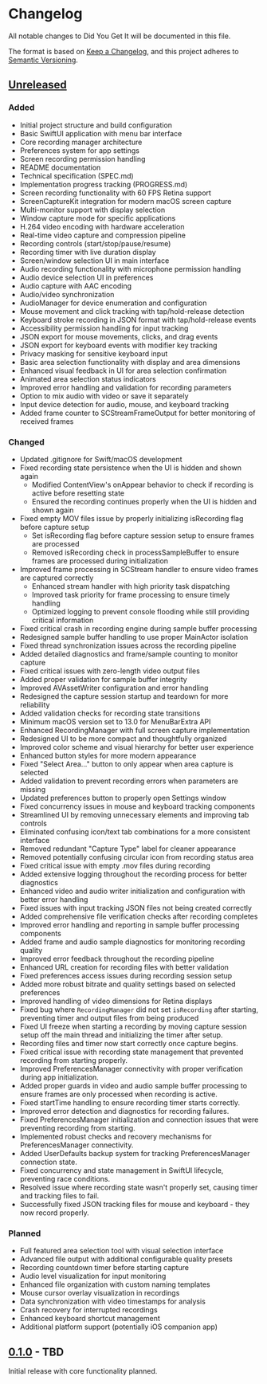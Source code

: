 # Changelog

All notable changes to Did You Get It will be documented in this file.

The format is based on [Keep a Changelog](https://keepachangelog.com/en/1.0.0/),
and this project adheres to [Semantic Versioning](https://semver.org/spec/v2.0.0.html).

## [Unreleased]

### Added
- Initial project structure and build configuration
- Basic SwiftUI application with menu bar interface
- Core recording manager architecture
- Preferences system for app settings
- Screen recording permission handling
- README documentation
- Technical specification (SPEC.md)
- Implementation progress tracking (PROGRESS.md)
- Screen recording functionality with 60 FPS Retina support
- ScreenCaptureKit integration for modern macOS screen capture
- Multi-monitor support with display selection
- Window capture mode for specific applications
- H.264 video encoding with hardware acceleration
- Real-time video capture and compression pipeline
- Recording controls (start/stop/pause/resume)
- Recording timer with live duration display
- Screen/window selection UI in main interface
- Audio recording functionality with microphone permission handling
- Audio device selection UI in preferences
- Audio capture with AAC encoding
- Audio/video synchronization
- AudioManager for device enumeration and configuration
- Mouse movement and click tracking with tap/hold-release detection
- Keyboard stroke recording in JSON format with tap/hold-release events
- Accessibility permission handling for input tracking
- JSON export for mouse movements, clicks, and drag events
- JSON export for keyboard events with modifier key tracking
- Privacy masking for sensitive keyboard input
- Basic area selection functionality with display and area dimensions
- Enhanced visual feedback in UI for area selection confirmation
- Animated area selection status indicators
- Improved error handling and validation for recording parameters
- Option to mix audio with video or save it separately
- Input device detection for audio, mouse, and keyboard tracking
- Added frame counter to SCStreamFrameOutput for better monitoring of received frames

### Changed
- Updated .gitignore for Swift/macOS development
- Fixed recording state persistence when the UI is hidden and shown again
  - Modified ContentView's onAppear behavior to check if recording is active before resetting state
  - Ensured the recording continues properly when the UI is hidden and shown again
- Fixed empty MOV files issue by properly initializing isRecording flag before capture setup
  - Set isRecording flag before capture session setup to ensure frames are processed
  - Removed isRecording check in processSampleBuffer to ensure frames are processed during initialization
- Improved frame processing in SCStream handler to ensure video frames are captured correctly
  - Enhanced stream handler with high priority task dispatching
  - Improved task priority for frame processing to ensure timely handling
  - Optimized logging to prevent console flooding while still providing critical information
- Fixed critical crash in recording engine during sample buffer processing
- Redesigned sample buffer handling to use proper MainActor isolation
- Fixed thread synchronization issues across the recording pipeline
- Added detailed diagnostics and frame/sample counting to monitor capture
- Fixed critical issues with zero-length video output files
- Added proper validation for sample buffer integrity
- Improved AVAssetWriter configuration and error handling
- Redesigned the capture session startup and teardown for more reliability
- Added validation checks for recording state transitions
- Minimum macOS version set to 13.0 for MenuBarExtra API
- Enhanced RecordingManager with full screen capture implementation
- Redesigned UI to be more compact and thoughtfully organized
- Improved color scheme and visual hierarchy for better user experience
- Enhanced button styles for more modern appearance
- Fixed "Select Area..." button to only appear when area capture is selected
- Added validation to prevent recording errors when parameters are missing
- Updated preferences button to properly open Settings window
- Fixed concurrency issues in mouse and keyboard tracking components
- Streamlined UI by removing unnecessary elements and improving tab controls
- Eliminated confusing icon/text tab combinations for a more consistent interface
- Removed redundant "Capture Type" label for cleaner appearance
- Removed potentially confusing circular icon from recording status area
- Fixed critical issue with empty .mov files during recording
- Added extensive logging throughout the recording process for better diagnostics
- Enhanced video and audio writer initialization and configuration with better error handling
- Fixed issues with input tracking JSON files not being created correctly
- Added comprehensive file verification checks after recording completes
- Improved error handling and reporting in sample buffer processing components
- Added frame and audio sample diagnostics for monitoring recording quality
- Improved error feedback throughout the recording pipeline
- Enhanced URL creation for recording files with better validation
- Fixed preferences access issues during recording session setup
- Added more robust bitrate and quality settings based on selected preferences
- Improved handling of video dimensions for Retina displays
- Fixed bug where `RecordingManager` did not set `isRecording` after starting,
  preventing timer and output files from being produced
- Fixed UI freeze when starting a recording by moving capture session setup off the main thread and initializing the timer after setup.
- Recording files and timer now start correctly once capture begins.
- Fixed critical issue with recording state management that prevented recording from starting properly.
- Improved PreferencesManager connectivity with proper verification during app initialization.
- Added proper guards in video and audio sample buffer processing to ensure frames are only processed when recording is active.
- Fixed startTime handling to ensure recording timer starts correctly.
- Improved error detection and diagnostics for recording failures.
- Fixed PreferencesManager initialization and connection issues that were preventing recording from starting.
- Implemented robust checks and recovery mechanisms for PreferencesManager connectivity.
- Added UserDefaults backup system for tracking PreferencesManager connection state.
- Fixed concurrency and state management in SwiftUI lifecycle, preventing race conditions.
- Resolved issue where recording state wasn't properly set, causing timer and tracking files to fail.
- Successfully fixed JSON tracking files for mouse and keyboard - they now record properly.


### Planned
- Full featured area selection tool with visual selection interface
- Advanced file output with additional configurable quality presets
- Recording countdown timer before starting capture
- Audio level visualization for input monitoring
- Enhanced file organization with custom naming templates
- Mouse cursor overlay visualization in recordings
- Data synchronization with video timestamps for analysis
- Crash recovery for interrupted recordings
- Enhanced keyboard shortcut management
- Additional platform support (potentially iOS companion app)

## [0.1.0] - TBD

Initial release with core functionality planned.

[Unreleased]: https://github.com/twardoch/didyouget.it/compare/v0.1.0...HEAD
[0.1.0]: https://github.com/twardoch/didyouget.it/releases/tag/v0.1.0